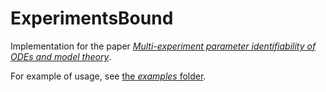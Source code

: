 # ExperimentsBound

Implementation for the paper [*Multi-experiment parameter identifiability of ODEs and model theory*](https://arxiv.org/abs/2011.10868).

For example of usage, see [the *examples* folder](https://github.com/pogudingleb/ExperimentsBound/tree/master/examples).
